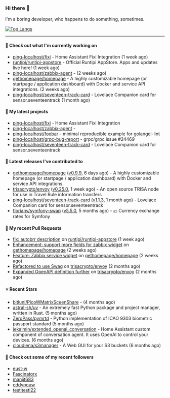 ### Hi there 👋

I'm a boring developer, who happens to do something, sometimes.

[![Top Langs](https://github-readme-stats.vercel.app/api/top-langs/?username=ping-localhost&langs_count=8&theme=dracula&layout=compact)](https://github.com/anuraghazra/github-readme-stats)

---
#### 👷 Check out what I'm currently working on

- [ping-localhost/fixi](https://github.com/ping-localhost/fixi) - Home Assistant Fixi Integration (1 week ago)
- [runtipi/runtipi-appstore](https://github.com/runtipi/runtipi-appstore) - Official Runtipi AppStore. Apps and updates live here! (1 week ago)
- [ping-localhost/zabbix-agent](https://github.com/ping-localhost/zabbix-agent) -  (2 weeks ago)
- [gethomepage/homepage](https://github.com/gethomepage/homepage) - A highly customizable homepage (or startpage / application dashboard) with Docker and service API integrations. (2 weeks ago)
- [ping-localhost/seventeen-track-card](https://github.com/ping-localhost/seventeen-track-card) - Lovelace Companion card for sensor.seventeentrack (1 month ago)



#### 🌱 My latest projects

- [ping-localhost/fixi](https://github.com/ping-localhost/fixi) - Home Assistant Fixi Integration
- [ping-localhost/zabbix-agent](https://github.com/ping-localhost/zabbix-agent) - 
- [ping-localhost/foobar](https://github.com/ping-localhost/foobar) - minimal reproducible example for golangci-lint
- [ping-localhost/grpc-bug-report](https://github.com/ping-localhost/grpc-bug-report) - grpc/grpc issue #24469
- [ping-localhost/seventeen-track-card](https://github.com/ping-localhost/seventeen-track-card) - Lovelace Companion card for sensor.seventeentrack



#### 🔭 Latest releases I've contributed to

- [gethomepage/homepage](https://github.com/gethomepage/homepage) ([v0.9.9](https://github.com/gethomepage/homepage/releases/tag/v0.9.9), 6 days ago) - A highly customizable homepage (or startpage / application dashboard) with Docker and service API integrations.
- [trisacrypto/envoy](https://github.com/trisacrypto/envoy) ([v0.25.0](https://github.com/trisacrypto/envoy/releases/tag/v0.25.0), 1 week ago) - An open source TRISA node for use in Travel Rule information transfers
- [ping-localhost/seventeen-track-card](https://github.com/ping-localhost/seventeen-track-card) ([v1.1.3](https://github.com/ping-localhost/seventeen-track-card/releases/tag/v1.1.3), 1 month ago) - Lovelace Companion card for sensor.seventeentrack
- [florianv/symfony-swap](https://github.com/florianv/symfony-swap) ([v5.5.0](https://github.com/florianv/symfony-swap/releases/tag/v5.5.0), 5 months ago) - :euro: Currency exchange rates for Symfony



#### 🔨 My recent Pull Requests

- [fix: autobrr description](https://github.com/runtipi/runtipi-appstore/pull/4668) on [runtipi/runtipi-appstore](https://github.com/runtipi/runtipi-appstore) (1 week ago)
- [Enhancement: support more fields for zabbix widget](https://github.com/gethomepage/homepage/pull/3931) on [gethomepage/homepage](https://github.com/gethomepage/homepage) (2 weeks ago)
- [Feature: Zabbix service widget](https://github.com/gethomepage/homepage/pull/3905) on [gethomepage/homepage](https://github.com/gethomepage/homepage) (2 weeks ago)
- [Refactored to use Swag](https://github.com/trisacrypto/envoy/pull/151) on [trisacrypto/envoy](https://github.com/trisacrypto/envoy) (2 months ago)
- [Expanded OpenAPI definition further](https://github.com/trisacrypto/envoy/pull/138) on [trisacrypto/envoy](https://github.com/trisacrypto/envoy) (2 months ago)



#### ⭐ Recent Stars

- [bitluni/PicoWMatrixSceenShare](https://github.com/bitluni/PicoWMatrixSceenShare) -  (4 months ago)
- [astral-sh/uv](https://github.com/astral-sh/uv) - An extremely fast Python package and project manager, written in Rust. (5 months ago)
- [ZeroPass/pymrtd](https://github.com/ZeroPass/pymrtd) - Python implementation of ICAO 9303 biometric passport standard (5 months ago)
- [jekalmin/extended_openai_conversation](https://github.com/jekalmin/extended_openai_conversation) - Home Assistant custom component of conversation agent. It uses OpenAI to control your devices. (6 months ago)
- [cloudlena/s3manager](https://github.com/cloudlena/s3manager) - A Web GUI for your S3 buckets (6 months ago)



#### 👯 Check out some of my recent followers

- [eust-w](https://github.com/eust-w)
- [Fascinatorx](https://github.com/Fascinatorx)
- [manjit683](https://github.com/manjit683)
- [eddypouw](https://github.com/eddypouw)
- [testitesti22](https://github.com/testitesti22)

